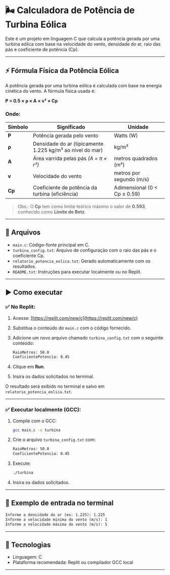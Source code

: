 # 🌬️ Calculadora de Potência de Turbina Eólica

Este é um projeto em linguagem C que calcula a potência gerada por uma turbina eólica com base na velocidade do vento, densidade do ar, raio das pás e coeficiente de potência (Cp).

---

## ⚡ Fórmula Física da Potência Eólica

A potência gerada por uma turbina eólica é calculada com base na energia cinética do vento. A fórmula física usada é:

**P = 0.5 × ρ × A × v³ × Cp**

### Onde:

| Símbolo | Significado                                              | Unidade                   |
|---------|----------------------------------------------------------|---------------------------|
| **P**   | Potência gerada pelo vento                               | Watts (W)                 |
| **ρ**   | Densidade do ar (tipicamente 1.225 kg/m³ ao nível do mar)| kg/m³                     |
| **A**   | Área varrida pelas pás *(A = π × r²)*                    | metros quadrados (m²)     |
| **v**   | Velocidade do vento                                      | metros por segundo (m/s)  |
| **Cp**  | Coeficiente de potência da turbina (eficiência)          | Adimensional (0 < Cp ≤ 0.59) |

> Obs.: O **Cp** tem como limite teórico máximo o valor de **0.593**, conhecido como **Limite de Betz**.

---

## 📁 Arquivos

- `main.c`: Código-fonte principal em C.
- `turbina_config.txt`: Arquivo de configuração com o raio das pás e o coeficiente Cp.
- `relatorio_potencia_eolica.txt`: Gerado automaticamente com os resultados.
- `README.txt`: Instruções para executar localmente ou no Replit.

---

## ▶️ Como executar

### ✅ No Replit:

1. Acesse: [https://replit.com/new/c](https://replit.com/new/c)
2. Substitua o conteúdo do `main.c` com o código fornecido.
3. Adicione um novo arquivo chamado `turbina_config.txt` com o seguinte conteúdo:

   ```txt
   RaioMetros: 50.0
   CoeficientePotencia: 0.45
   ```

4. Clique em **Run**.
5. Insira os dados solicitados no terminal.

O resultado será exibido no terminal e salvo em `relatorio_potencia_eolica.txt`.

---

### ✅ Executar localmente (GCC):

1. Compile com o GCC:

   ```bash
   gcc main.c -o turbina
   ```

2. Crie o arquivo `turbina_config.txt` com:

   ```txt
   RaioMetros: 50.0
   CoeficientePotencia: 0.45
   ```

3. Execute:

   ```bash
   ./turbina
   ```

4. Insira os dados solicitados.

---

## 🧠 Exemplo de entrada no terminal

```txt
Informe a densidade do ar (ex: 1.225): 1.225
Informe a velocidade mínima do vento (m/s): 1
Informe a velocidade máxima do vento (m/s): 5
```

---

## 🔧 Tecnologias

- Linguagem: C
- Plataforma recomendada: Replit ou compilador GCC local

---

